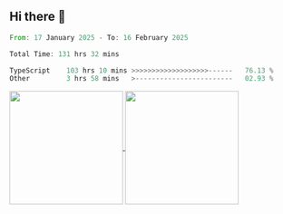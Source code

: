 ## Hi there 👋
<!--START_SECTION:waka-->

```rust
From: 17 January 2025 - To: 16 February 2025

Total Time: 131 hrs 32 mins

TypeScript    103 hrs 10 mins >>>>>>>>>>>>>>>>>>>------   76.13 %
Other         3 hrs 58 mins   >------------------------   02.93 %
```

<!--END_SECTION:waka-->

<a href="https://github.com/anuraghazra/github-readme-stats">
  <img height=200 align="center" src="https://github-readme-stats.vercel.app/api/top-langs/?username=paulgeorge35&layout=donut&langs_count=5&theme=transparent" />
</a>
<a href="https://github.com/anuraghazra/convoychat">
  <img height=200 align="center" src="https://github-readme-stats.vercel.app/api?username=paulgeorge35&show_icons=true&show=prs_merged&theme=transparent&rank_icon=github" />
</a>
